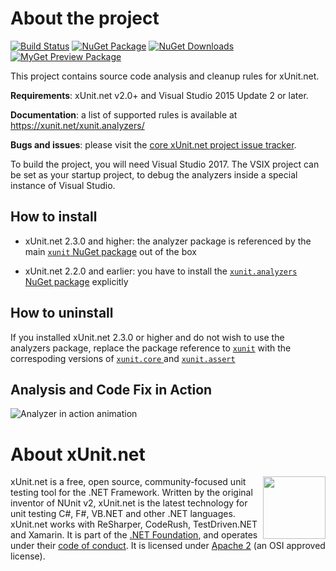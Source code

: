 # About the project

[![Build Status](https://img.shields.io/endpoint.svg?url=https%3A%2F%2Factions-badge.atrox.dev%2Fxunit%2Fxunit.analyzers%2Fbadge&style=flat-square&label=build)](https://actions-badge.atrox.dev/xunit/xunit.analyzers/goto)
[![NuGet Package](https://img.shields.io/nuget/v/xunit.analyzers.svg?style=flat-square&logo=nuget)](https://www.nuget.org/packages/xunit.analyzers/)
[![NuGet Downloads](https://img.shields.io/nuget/dt/xunit.analyzers.svg?style=flat-square&logo=nuget)](https://www.nuget.org/packages/xunit.analyzers/)
[![MyGet Preview Package](https://img.shields.io/myget/xunit/vpre/xunit.analyzers.svg?style=flat-square&label=myget&logo=nuget)](https://www.myget.org/feed/xunit/package/nuget/xunit.analyzers)

This project contains source code analysis and cleanup rules for xUnit.net.

**Requirements**: xUnit.net v2.0+ and Visual Studio 2015 Update 2 or later.

**Documentation**: a list of supported rules is available at https://xunit.net/xunit.analyzers/

**Bugs and issues**: please visit the [core xUnit.net project issue tracker](https://github.com/xunit/xunit/issues).

To build the project, you will need Visual Studio 2017. The VSIX project can be set as your startup project, to debug the analyzers inside a special instance of Visual Studio.

## How to install

- xUnit.net 2.3.0 and higher: the analyzer package is referenced by the main [`xunit` NuGet package](https://www.nuget.org/packages/xunit) out of the box

- xUnit.net 2.2.0 and earlier: you have to install the [`xunit.analyzers` NuGet package](https://www.nuget.org/packages/xunit.analyzers) explicitly

## How to uninstall

If you installed xUnit.net 2.3.0 or higher and do not wish to use the analyzers package, replace the package reference to [`xunit`](https://www.nuget.org/packages/xunit) with the correspoding versions of [`xunit.core` ](https://www.nuget.org/packages/xunit.core) and [`xunit.assert`](https://www.nuget.org/packages/xunit.assert)

## Analysis and Code Fix in Action

![Analyzer in action animation](https://cloud.githubusercontent.com/assets/607223/25752060/fb4af444-316b-11e7-9e7c-fc69ade132fb.gif)

# About xUnit.net

[<img align="right" src="https://xunit.net/images/dotnet-fdn-logo.png" width="100" />](https://www.dotnetfoundation.org/)

xUnit.net is a free, open source, community-focused unit testing tool for the .NET Framework. Written by the original inventor of NUnit v2, xUnit.net is the latest technology for unit testing C#, F#, VB.NET and other .NET languages. xUnit.net works with ReSharper, CodeRush, TestDriven.NET and Xamarin. It is part of the [.NET Foundation](https://www.dotnetfoundation.org/), and operates under their [code of conduct](https://www.dotnetfoundation.org/code-of-conduct). It is licensed under [Apache 2](https://opensource.org/licenses/Apache-2.0) (an OSI approved license).
